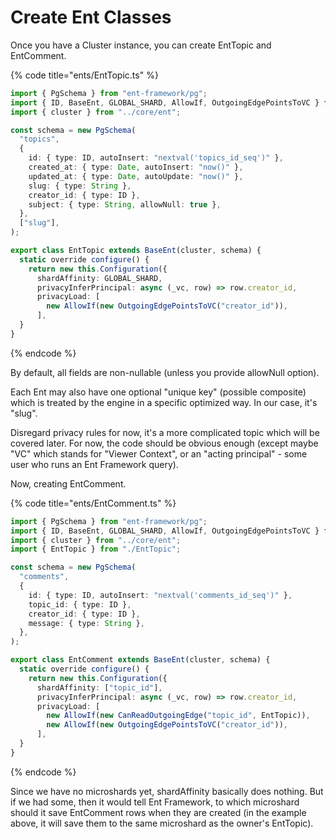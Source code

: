 # Create Ent Classes

Once you have a Cluster instance, you can create EntTopic and EntComment.

{% code title="ents/EntTopic.ts" %}
```typescript
import { PgSchema } from "ent-framework/pg";
import { ID, BaseEnt, GLOBAL_SHARD, AllowIf, OutgoingEdgePointsToVC } from "ent-framework";
import { cluster } from "../core/ent";

const schema = new PgSchema(
  "topics",
  {
    id: { type: ID, autoInsert: "nextval('topics_id_seq')" },
    created_at: { type: Date, autoInsert: "now()" },
    updated_at: { type: Date, autoUpdate: "now()" },
    slug: { type: String },
    creator_id: { type: ID },
    subject: { type: String, allowNull: true },
  },
  ["slug"],
);

export class EntTopic extends BaseEnt(cluster, schema) {
  static override configure() {
    return new this.Configuration({
      shardAffinity: GLOBAL_SHARD,
      privacyInferPrincipal: async (_vc, row) => row.creator_id,
      privacyLoad: [
        new AllowIf(new OutgoingEdgePointsToVC("creator_id")),
      ],
  }
}
```
{% endcode %}

By default, all fields are non-nullable (unless you provide allowNull option).

Each Ent may also have one optional "unique key" (possible composite) which is treated by the engine in a specific optimized way. In our case, it's "slug".

Disregard privacy rules for now, it's a more complicated topic which will be covered later. For now, the code should be obvious enough (except maybe "VC" which stands for "Viewer Context", or an "acting principal" - some user who runs an Ent Framework query).

Now, creating EntComment.

{% code title="ents/EntComment.ts" %}
```typescript
import { PgSchema } from "ent-framework/pg";
import { ID, BaseEnt, GLOBAL_SHARD, AllowIf, OutgoingEdgePointsToVC } from "ent-framework";
import { cluster } from "../core/ent";
import { EntTopic } from "./EntTopic";

const schema = new PgSchema(
  "comments",
  {
    id: { type: ID, autoInsert: "nextval('comments_id_seq')" },
    topic_id: { type: ID },
    creator_id: { type: ID },
    message: { type: String },
  },
);

export class EntComment extends BaseEnt(cluster, schema) {
  static override configure() {
    return new this.Configuration({
      shardAffinity: ["topic_id"],
      privacyInferPrincipal: async (_vc, row) => row.creator_id,
      privacyLoad: [
        new AllowIf(new CanReadOutgoingEdge("topic_id", EntTopic)),
        new AllowIf(new OutgoingEdgePointsToVC("creator_id")),
      ],
  }
}
```
{% endcode %}

Since we have no microshards yet, shardAffinity basically does nothing. But if we had some, then it would tell Ent Framework, to which microshard should it save EntComment rows when they are created (in the example above, it will save them to the same microshard as the owner's EntTopic).
